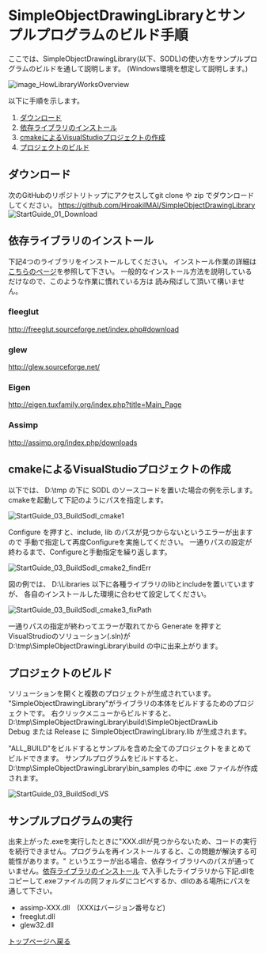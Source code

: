 # SimpleObjectDrawingLibraryとサンプルプログラムのビルド手順

ここでは、SimpleObjectDrawingLibrary(以下、SODL)の使い方をサンプルプログラムのビルドを通して説明します。
(Windows環境を想定して説明します。)

![image_HowLibraryWorksOverview](fig/HowLibraryWorksOverview.PNG)


以下に手順を示します。

1. [ダウンロード](#ダウンロード)
1. [依存ライブラリのインストール](#依存ライブラリのインストール)
1. [cmakeによるVisualStudioプロジェクトの作成](#cmakeによるVisualStudioプロジェクトの作成)
1. [プロジェクトのビルド](#プロジェクトのビルド)

## ダウンロード
次のGitHubのリポジトリトップにアクセスしてgit clone や zip でダウンロードしてください。
https://github.com/HiroakiIMAI/SimpleObjectDrawingLibrary
![StartGuide_01_Download](fig/StartGuide_01_Download.PNG)

## 依存ライブラリのインストール
下記4つのライブラリをインストールしてください。
インストール作業の詳細は[こちらのページ](InstallDependency.md)を参照して下さい。
一般的なインストール方法を説明しているだけなので、このような作業に慣れている方は
読み飛ばして頂いて構いません。


### fleeglut
http://freeglut.sourceforge.net/index.php#download

### glew
http://glew.sourceforge.net/

### Eigen
http://eigen.tuxfamily.org/index.php?title=Main_Page

### Assimp
http://assimp.org/index.php/downloads



## cmakeによるVisualStudioプロジェクトの作成
以下では、 D:\tmp の下に SODL のソースコードを置いた場合の例を示します。
cmakeを起動して下記のようにパスを指定します。

![StartGuide_03_BuildSodl_cmake1](fig/StartGuide_03_BuildSodl_cmake1.PNG)

Configure を押すと、include, lib のパスが見つからないというエラーが出ますので
手動で指定して再度Configureを実施してください。
一通りパスの設定が終わるまで、Configureと手動指定を繰り返します。

![StartGuide_03_BuildSodl_cmake2_findErr](fig/StartGuide_03_BuildSodl_cmake2_findErr.PNG)

図の例では、 D:\Libraries 以下に各種ライブラリのlibとincludeを置いていますが、
各自のインストールした環境に合わせて設定してください。

![StartGuide_03_BuildSodl_cmake3_fixPath](fig/StartGuide_03_BuildSodl_cmake3_fixPath.PNG)

一通りパスの指定が終わってエラーが取れてから Generate を押すと
VisualStrudioのソリューション(.sln)が D:\tmp\SimpleObjectDrawingLibrary\build の中に出来上がります。


## プロジェクトのビルド
ソリューションを開くと複数のプロジェクトが生成されています。
"SimpleObjectDrawingLibrary"がライブラリの本体をビルドするためのプロジェクトです。
右クリックメニューからビルドすると、 D:\tmp\SimpleObjectDrawingLibrary\build\SimpleObjectDrawLib\
Debug または Release に SimpleObjectDrawingLibrary.lib が生成されます。

"ALL_BUILD"をビルドするとサンプルを含めた全てのプロジェクトをまとめてビルドできます。
サンプルプログラムをビルドすると、D:\tmp\SimpleObjectDrawingLibrary\bin_samples の中に
.exe ファイルが作成されます。

![StartGuide_03_BuildSodl_VS](fig/StartGuide_03_BuildSodl_VS.PNG)

## サンプルプログラムの実行
出来上がった.exeを実行したときに"XXX.dllが見つからないため、コードの実行を続行できません。プログラムを再インストールすると、この問題が解決する可能性があります。" というエラーが出る場合、依存ライブラリへのパスが通っていません。[依存ライブラリのインストール](#依存ライブラリのインストール) で入手したライブラリから下記.dllをコピーして.exeファイルの同フォルダにコピペするか、dllのある場所にパスを通して下さい。

- assimp-XXX.dll　(XXXはバージョン番号など)
- freeglut.dll
- glew32.dll

[トップページへ戻る](README.md)
